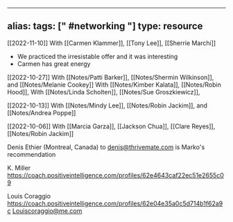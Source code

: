 
---
alias: 
tags: [" #networking "]
type: resource
---

[[2022-11-10]]
With [[Carmen Klammer]], [[Tony Lee]], [[Sherrie Marchi]]
- We practiced the irresistable offer and it was interesting
- Carmen has great energy

[[2022-10-27]]
With [[Notes/Patti Barker]], [[Notes/Shermin Wilkinson]], and [[Notes/Melanie Cookey]]
With [[Notes/Kimber Kalata]], [[Notes/Robin Hood]],
With [[Notes/Linda Scholten]], [[Notes/Sue Groszkiewicz]],

[[2022-10-13]]
With [[Notes/Mindy Lee]], [[Notes/Robin Jackim]], and [[Notes/Andrea Poppe]]

[[2022-10-06]]
With [[Marcia Garza]], [[Jackson Chua]], [[Clare Reyes]], [[Notes/Robin Jackim]]

Denis Ethier (Montreal, Canada) to 
denis@thrivemate.com
is Marko's recommendation

K. Miller
https://coach.positiveintelligence.com/profiles/62e4643caf22ec51e2655c09

Louis Coraggio
https://coach.positiveintelligence.com/profiles/62e04e35a0c5d714b1f62a9c
Louiscoraggio@me.com